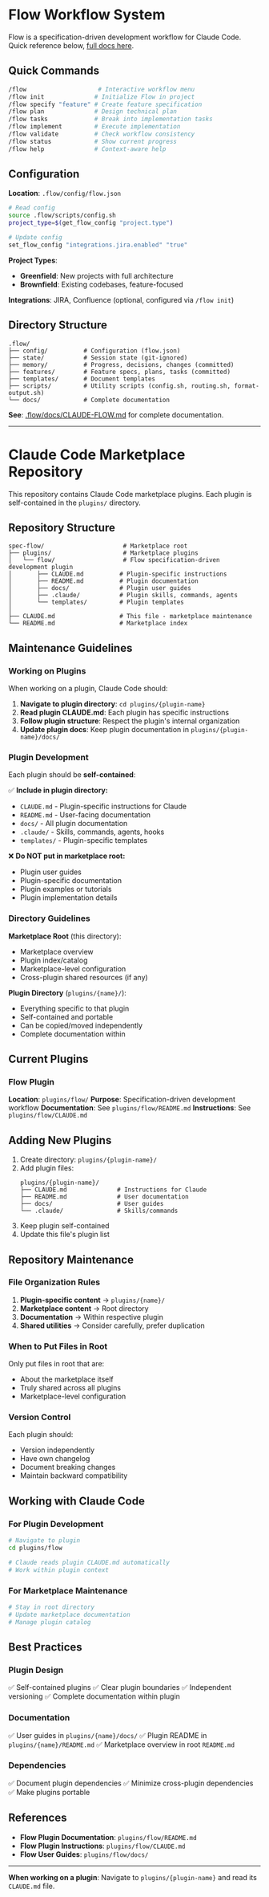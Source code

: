 # Flow Workflow System

Flow is a specification-driven development workflow for Claude Code. Quick reference below, [full docs here](.flow/docs/CLAUDE-FLOW.md).

## Quick Commands

```bash
/flow                    # Interactive workflow menu
/flow init              # Initialize Flow in project
/flow specify "feature" # Create feature specification
/flow plan              # Design technical plan
/flow tasks             # Break into implementation tasks
/flow implement         # Execute implementation
/flow validate          # Check workflow consistency
/flow status            # Show current progress
/flow help              # Context-aware help
```

## Configuration

**Location**: `.flow/config/flow.json`

```bash
# Read config
source .flow/scripts/config.sh
project_type=$(get_flow_config "project.type")

# Update config
set_flow_config "integrations.jira.enabled" "true"
```

**Project Types**:
- **Greenfield**: New projects with full architecture
- **Brownfield**: Existing codebases, feature-focused

**Integrations**: JIRA, Confluence (optional, configured via `/flow init`)

## Directory Structure

```
.flow/
├── config/          # Configuration (flow.json)
├── state/           # Session state (git-ignored)
├── memory/          # Progress, decisions, changes (committed)
├── features/        # Feature specs, plans, tasks (committed)
├── templates/       # Document templates
├── scripts/         # Utility scripts (config.sh, routing.sh, format-output.sh)
└── docs/            # Complete documentation
```

**See**: [.flow/docs/CLAUDE-FLOW.md](.flow/docs/CLAUDE-FLOW.md) for complete documentation.

---

# Claude Code Marketplace Repository

This repository contains Claude Code marketplace plugins. Each plugin is self-contained in the `plugins/` directory.

## Repository Structure

```
spec-flow/                      # Marketplace root
├── plugins/                    # Marketplace plugins
│   └── flow/                   # Flow specification-driven development plugin
│       ├── CLAUDE.md          # Plugin-specific instructions
│       ├── README.md          # Plugin documentation
│       ├── docs/              # Plugin user guides
│       ├── .claude/           # Plugin skills, commands, agents
│       └── templates/         # Plugin templates
│
├── CLAUDE.md                  # This file - marketplace maintenance
└── README.md                  # Marketplace index

```

## Maintenance Guidelines

### Working on Plugins

When working on a plugin, Claude Code should:

1. **Navigate to plugin directory**: `cd plugins/{plugin-name}`
2. **Read plugin CLAUDE.md**: Each plugin has specific instructions
3. **Follow plugin structure**: Respect the plugin's internal organization
4. **Update plugin docs**: Keep plugin documentation in `plugins/{plugin-name}/docs/`

### Plugin Development

Each plugin should be **self-contained**:

✅ **Include in plugin directory:**
- `CLAUDE.md` - Plugin-specific instructions for Claude
- `README.md` - User-facing documentation
- `docs/` - All plugin documentation
- `.claude/` - Skills, commands, agents, hooks
- `templates/` - Plugin-specific templates

❌ **Do NOT put in marketplace root:**
- Plugin user guides
- Plugin-specific documentation
- Plugin examples or tutorials
- Plugin implementation details

### Directory Guidelines

**Marketplace Root** (this directory):
- Marketplace overview
- Plugin index/catalog
- Marketplace-level configuration
- Cross-plugin shared resources (if any)

**Plugin Directory** (`plugins/{name}/`):
- Everything specific to that plugin
- Self-contained and portable
- Can be copied/moved independently
- Complete documentation within

## Current Plugins

### Flow Plugin
**Location**: `plugins/flow/`
**Purpose**: Specification-driven development workflow
**Documentation**: See `plugins/flow/README.md`
**Instructions**: See `plugins/flow/CLAUDE.md`

## Adding New Plugins

1. Create directory: `plugins/{plugin-name}/`
2. Add plugin files:
   ```
   plugins/{plugin-name}/
   ├── CLAUDE.md              # Instructions for Claude
   ├── README.md              # User documentation
   ├── docs/                  # User guides
   └── .claude/               # Skills/commands
   ```
3. Keep plugin self-contained
4. Update this file's plugin list

## Repository Maintenance

### File Organization Rules

1. **Plugin-specific content** → `plugins/{name}/`
2. **Marketplace content** → Root directory
3. **Documentation** → Within respective plugin
4. **Shared utilities** → Consider carefully, prefer duplication

### When to Put Files in Root

Only put files in root that are:
- About the marketplace itself
- Truly shared across all plugins
- Marketplace-level configuration

### Version Control

Each plugin should:
- Version independently
- Have own changelog
- Document breaking changes
- Maintain backward compatibility

## Working with Claude Code

### For Plugin Development

```bash
# Navigate to plugin
cd plugins/flow

# Claude reads plugin CLAUDE.md automatically
# Work within plugin context
```

### For Marketplace Maintenance

```bash
# Stay in root directory
# Update marketplace documentation
# Manage plugin catalog
```

## Best Practices

### Plugin Design
✅ Self-contained plugins
✅ Clear plugin boundaries
✅ Independent versioning
✅ Complete documentation within plugin

### Documentation
✅ User guides in `plugins/{name}/docs/`
✅ Plugin README in `plugins/{name}/README.md`
✅ Marketplace overview in root `README.md`

### Dependencies
✅ Document plugin dependencies
✅ Minimize cross-plugin dependencies
✅ Make plugins portable

## References

- **Flow Plugin Documentation**: `plugins/flow/README.md`
- **Flow Plugin Instructions**: `plugins/flow/CLAUDE.md`
- **Flow User Guides**: `plugins/flow/docs/`

---

**When working on a plugin**: Navigate to `plugins/{plugin-name}` and read its `CLAUDE.md` file.